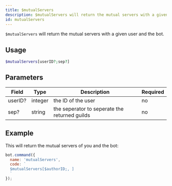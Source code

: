 ```yaml
---
title: $mutualServers 
description: $mutualServers will return the mutual servers with a given user and the bot.
id: mutualServers
---
```


`$mutualServers` will return the mutual servers with a given user and the bot.

## Usage

```php
$mutualServers[userID?;sep?]
```

## Parameters 


| Field   | Type    | Description                                   | Required |
| ------- | ------- | --------------------------------------------- | -------- |
| userID? | integer | the ID of the user                            | no       |
| sep?    | string  | the seperator to seperate the returned guilds | no       |


## Example

This will return the mutual servers of you and the bot:

```javascript
bot.command({
  name: 'mutualServers',
  code: `
  $mutualServers[$authorID;, ]
  `
});
```
